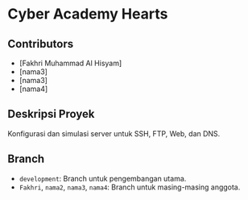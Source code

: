 # Cyber Academy Hearts

## Contributors
- [Fakhri Muhammad Al Hisyam]
- [nama3]
- [nama3]
- [nama4]

## Deskripsi Proyek
Konfigurasi dan simulasi server untuk SSH, FTP, Web, dan DNS.

## Branch
- `development`: Branch untuk pengembangan utama.
- `Fakhri`, `nama2`, `nama3`, `nama4`: Branch untuk masing-masing anggota.